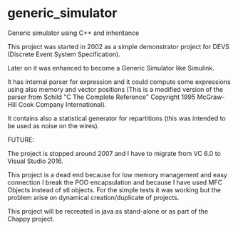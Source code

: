 # generic_simulator
Generic simulator using C++ and inheritance

This project was started in 2002 as a simple demonstrator project for DEVS (Discrete Event System Specification).

Later on it was enhanced to become a Generic Simulator like Simulink.

It has internal parser for expression and it could compute some expressions using also memory and vector positions (This is a modified version of the parser from Schild "C The Complete Reference" Copyright 1995 McGraw-Hill Cook Company International).

It contains also a statistical generator for repartitions (this was intended to be used as noise on the wires).

FUTURE:

The project is stopped around 2007 and I have to migrate from VC 6.0 to Visual Studio 2016.

This project is a dead end because for low memory management and easy connection I break the POO encapsulation and because I have used MFC Objects instead of stl objects. For the simple tests it was working but the problem arise on dynamical creation/duplicate of projects.

This project will be recreated in java as stand-alone or as part of the Chappy project.
  